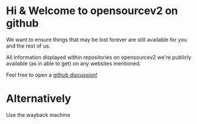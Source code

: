 # Hi & Welcome to opensourcev2 on github

We want to ensure things that may be lost forever are still available for you and the rest of us. 

All information displayed within repositories on opensourcev2 we're publicly available (as in able to get) on any websites mentioned.

Feel free to open a [github discussion!](https://github.com/orgs/opensourcev2/discussions)

# Alternatively
Use the wayback machine
